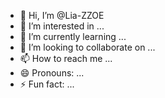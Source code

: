 - 👋 Hi, I’m @Lia-ZZOE
- 👀 I’m interested in ...
- 🌱 I’m currently learning ...
- 💞️ I’m looking to collaborate on ...
- 📫 How to reach me ...
- 😄 Pronouns: ...
- ⚡ Fun fact: ...

<!---
Lia-TT/Lia-ZZOE is a ✨ special ✨ repository because its `README.md` (this file) appears on your GitHub profile.
You can click the Preview link to take a look at your changes.
--->
